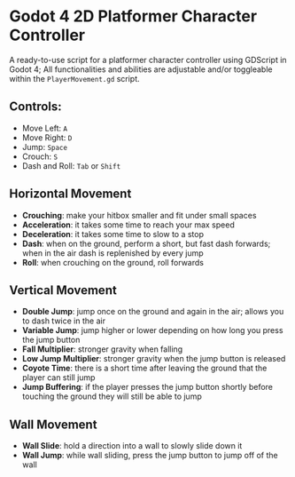 # Godot 4 2D Platformer Character Controller
A ready-to-use script for a platformer character controller using GDScript in Godot 4; All functionalities and abilities are adjustable and/or toggleable within the `PlayerMovement.gd` script.

## Controls:
- Move Left: `A`
- Move Right: `D`
- Jump: `Space`
- Crouch: `S`
- Dash and Roll: `Tab` or `Shift`
  
## Horizontal Movement
- **Crouching**: make your hitbox smaller and fit under small spaces
- **Acceleration**: it takes some time to reach your max speed
- **Deceleration**: it takes some time to slow to a stop
- **Dash**: when on the ground, perform a short, but fast dash forwards; when in the air dash is replenished by every jump
- **Roll**: when crouching on the ground, roll forwards

## Vertical Movement
- **Double Jump**: jump once on the ground and again in the air; allows you to dash twice in the air
- **Variable Jump**: jump higher or lower depending on how long you press the jump button
- **Fall Multiplier**: stronger gravity when falling
- **Low Jump Multiplier**: stronger gravity when the jump button is released
- **Coyote Time**: there is a short time after leaving the ground that the player can still jump
- **Jump Buffering**: if the player presses the jump button shortly before touching the ground they will still be able to jump

## Wall Movement
- **Wall Slide**: hold a direction into a wall to slowly slide down it
- **Wall Jump**: while wall sliding, press the jump button to jump off of the wall

